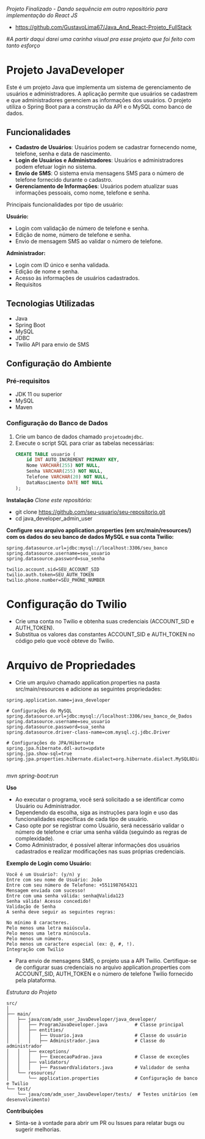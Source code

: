 *Projeto Finalizado - Dando sequência em outro repositório para implementação do React JS*
- https://github.com/GustavoLima67/Java_And_React-Projeto_FullStack
  
#*A partir daqui darei uma carinha visual pra esse projeto que foi feito com tanto esforço*

# Projeto JavaDeveloper

Este é um projeto Java que implementa um sistema de gerenciamento de usuários e administradores. A aplicação permite que usuários se cadastrem e que administradores gerenciem as informações dos usuários. O projeto utiliza o Spring Boot para a construção da API e o MySQL como banco de dados.

## Funcionalidades

- **Cadastro de Usuários**: Usuários podem se cadastrar fornecendo nome, telefone, senha e data de nascimento.
- **Login de Usuários e Administradores**: Usuários e administradores podem efetuar login no sistema.
- **Envio de SMS**: O sistema envia mensagens SMS para o número de telefone fornecido durante o cadastro.
- **Gerenciamento de Informações**: Usuários podem atualizar suas informações pessoais, como nome, telefone e senha.


Principais funcionalidades por tipo de usuário:

**Usuário:**
- Login com validação de número de telefone e senha.
- Edição de nome, número de telefone e senha.
- Envio de mensagem SMS ao validar o número de telefone.

**Administrador:**
- Login com ID único e senha validada.
- Edição de nome e senha.
- Acesso às informações de usuários cadastrados.
- Requisitos

## Tecnologias Utilizadas

- Java
- Spring Boot
- MySQL
- JDBC
- Twilio API para envio de SMS

## Configuração do Ambiente

### Pré-requisitos

- JDK 11 ou superior
- MySQL
- Maven

### Configuração do Banco de Dados

1. Crie um banco de dados chamado `projetoadmjdbc`.
2. Execute o script SQL para criar as tabelas necessárias:
   ```sql
   CREATE TABLE usuario (
       id INT AUTO_INCREMENT PRIMARY KEY,
       Nome VARCHAR(255) NOT NULL,
       Senha VARCHAR(255) NOT NULL,
       Telefone VARCHAR(20) NOT NULL,
       DataNascimento DATE NOT NULL
   );


**Instalação**
*Clone este repositório:*

- git clone https://github.com/seu-usuario/seu-repositorio.git
- cd java_developer_admin_user

**Configure seu arquivo application.properties (em src/main/resources/) com os dados do seu banco de dados MySQL e sua conta Twilio:**

````
spring.datasource.url=jdbc:mysql://localhost:3306/seu_banco
spring.datasource.username=seu_usuario
spring.datasource.password=sua_senha
````

````
twilio.account.sid=SEU_ACCOUNT_SID
twilio.auth.token=SEU_AUTH_TOKEN
twilio.phone.number=SEU_PHONE_NUMBER
````

# Configuração do Twilio

- Crie uma conta no Twilio e obtenha suas credenciais (ACCOUNT_SID e AUTH_TOKEN).
- Substitua os valores das constantes ACCOUNT_SID e AUTH_TOKEN no código pelo que você obteve do Twilio.

# Arquivo de Propriedades
- Crie um arquivo chamado application.properties na pasta src/main/resources e adicione as seguintes propriedades:
````
spring.application.name=java_developer

# Configurações do MySQL
spring.datasource.url=jdbc:mysql://localhost:3306/seu_banco_de_Dados
spring.datasource.username=seu_usuario
spring.datasource.password=sua_senha
spring.datasource.driver-class-name=com.mysql.cj.jdbc.Driver

# Configurações do JPA/Hibernate
spring.jpa.hibernate.ddl-auto=update
spring.jpa.show-sql=true
spring.jpa.properties.hibernate.dialect=org.hibernate.dialect.MySQL8Dialect
  
````

*mvn spring-boot:run*

**Uso**

- Ao executar o programa, você será solicitado a se identificar como Usuário ou Administrador.
- Dependendo da escolha, siga as instruções para login e uso das funcionalidades específicas de cada tipo de usuário.
- Caso opte por se registrar como Usuário, será necessário validar o número de telefone e criar uma senha válida (seguindo as regras de complexidade).
- Como Administrador, é possível alterar informações dos usuários cadastrados e realizar modificações nas suas próprias credenciais.

**Exemplo de Login como Usuário:**
````
Você é um Usuário?: (y/n) y
Entre com seu nome de Usuário: João
Entre com seu número de Telefone: +5511987654321
Mensagem enviada com sucesso!
Entre com uma senha válida: senha@Valida123
Senha válida! Acesso concedido!
Validação de Senha
A senha deve seguir as seguintes regras:

No mínimo 8 caracteres.
Pelo menos uma letra maiúscula.
Pelo menos uma letra minúscula.
Pelo menos um número.
Pelo menos um caractere especial (ex: @, #, !).
Integração com Twilio
````
- Para envio de mensagens SMS, o projeto usa a API Twilio. Certifique-se de configurar suas credenciais no arquivo application.properties com ACCOUNT_SID, AUTH_TOKEN e o número de telefone Twilio fornecido pela plataforma.

*Estrutura do Projeto*

````
src/
│
├── main/
│   ├── java/com/adm_user_JavaDeveloper/java_developer/
│   │   ├── ProgramJavaDeveloper.java          # Classe principal
│   │   ├── entities/
│   │   │   ├── Usuario.java                   # Classe do usuário
│   │   │   ├── Administrador.java             # Classe do administrador
│   │   ├── exceptions/
│   │   │   ├── ExececaoPadrao.java            # Classe de exceções
│   │   ├── validators/
│   │   │   ├── PasswordValidators.java        # Validador de senha
│   └── resources/
│       └── application.properties             # Configuração de banco e Twilio
└── test/
    └── java/com/adm_user_JavaDeveloper/tests/  # Testes unitários (em desenvolvimento)
````

**Contribuições**
- Sinta-se à vontade para abrir um PR ou Issues para relatar bugs ou sugerir melhorias.

